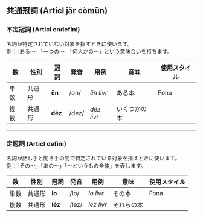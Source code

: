 ## 共通冠詞 (Articl jãr còmün)

### 不定冠詞 (Articl endefini)

名詞が特定されていない対象を指すときに使います。  
例：「ある～」「一つの～」「何人かの～」という意味合いを持ちます。

| 数   | 性別   | 冠詞    | 発音   | 用例       | 意味         | 使用スタイル  |
|------|--------|---------|--------|------------|--------------|---------------|
| 単数 | 共通形 | **ën**  | /ən/   | *ën livr*  | ある本       | Fona          |
| 複数 | 共通形 | **déz** | /dez/  | *déz livr* | いくつかの本 |               |

---

### 定冠詞 (Articl defini)

名詞が話し手と聞き手の間で特定されている対象を指すときに使います。  
例：「その～」「あの～」「～というもの全体」を表します。

| 数   | 性別   | 冠詞    | 発音   | 用例       | 意味         | 使用スタイル  |
|------|--------|---------|--------|------------|--------------|---------------|
| 単数 | 共通形 | **lo**  | /lo/   | *lo livr*  | その本       | Fona          |
| 複数 | 共通形 | **léz** | /lez/  | *léz livr* | それらの本   |               |
